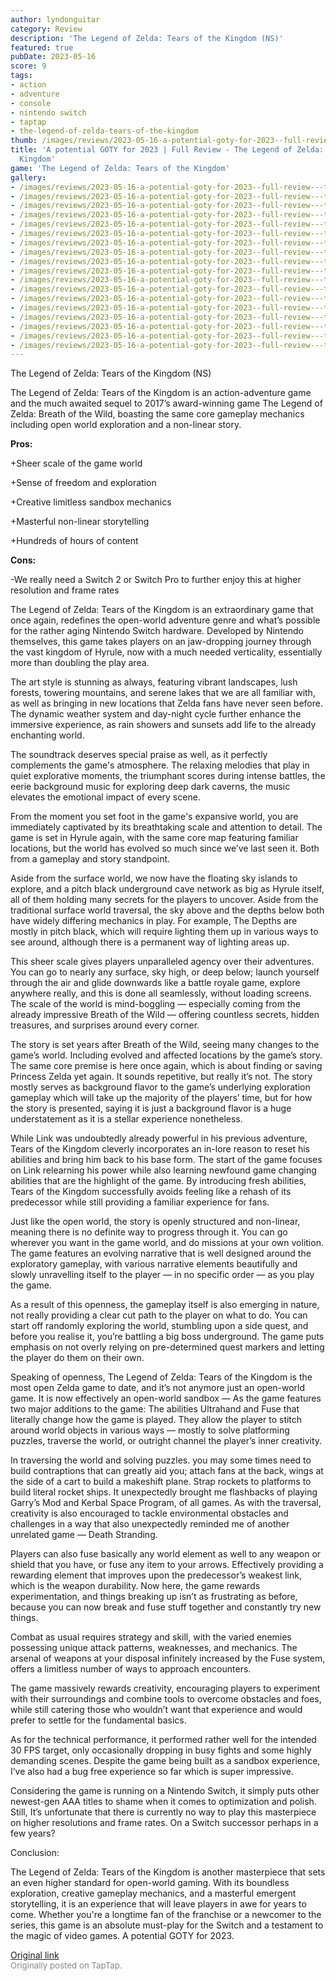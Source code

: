 ```yaml
---
author: lyndonguitar
category: Review
description: 'The Legend of Zelda: Tears of the Kingdom (NS)'
featured: true
pubDate: 2023-05-16
score: 9
tags:
- action
- adventure
- console
- nintendo switch
- taptap
- the-legend-of-zelda-tears-of-the-kingdom
thumb: /images/reviews/2023-05-16-a-potential-goty-for-2023--full-review---the-legend-of-zelda-tears-of-the-kingdom-0.avif
title: 'A potential GOTY for 2023 | Full Review - The Legend of Zelda: Tears of the
  Kingdom'
game: 'The Legend of Zelda: Tears of the Kingdom'
gallery:
- /images/reviews/2023-05-16-a-potential-goty-for-2023--full-review---the-legend-of-zelda-tears-of-the-kingdom-0.avif
- /images/reviews/2023-05-16-a-potential-goty-for-2023--full-review---the-legend-of-zelda-tears-of-the-kingdom-1.avif
- /images/reviews/2023-05-16-a-potential-goty-for-2023--full-review---the-legend-of-zelda-tears-of-the-kingdom-2.avif
- /images/reviews/2023-05-16-a-potential-goty-for-2023--full-review---the-legend-of-zelda-tears-of-the-kingdom-3.avif
- /images/reviews/2023-05-16-a-potential-goty-for-2023--full-review---the-legend-of-zelda-tears-of-the-kingdom-4.avif
- /images/reviews/2023-05-16-a-potential-goty-for-2023--full-review---the-legend-of-zelda-tears-of-the-kingdom-5.avif
- /images/reviews/2023-05-16-a-potential-goty-for-2023--full-review---the-legend-of-zelda-tears-of-the-kingdom-6.avif
- /images/reviews/2023-05-16-a-potential-goty-for-2023--full-review---the-legend-of-zelda-tears-of-the-kingdom-7.avif
- /images/reviews/2023-05-16-a-potential-goty-for-2023--full-review---the-legend-of-zelda-tears-of-the-kingdom-8.avif
- /images/reviews/2023-05-16-a-potential-goty-for-2023--full-review---the-legend-of-zelda-tears-of-the-kingdom-9.avif
- /images/reviews/2023-05-16-a-potential-goty-for-2023--full-review---the-legend-of-zelda-tears-of-the-kingdom-10.avif
- /images/reviews/2023-05-16-a-potential-goty-for-2023--full-review---the-legend-of-zelda-tears-of-the-kingdom-11.avif
- /images/reviews/2023-05-16-a-potential-goty-for-2023--full-review---the-legend-of-zelda-tears-of-the-kingdom-12.avif
- /images/reviews/2023-05-16-a-potential-goty-for-2023--full-review---the-legend-of-zelda-tears-of-the-kingdom-13.avif
- /images/reviews/2023-05-16-a-potential-goty-for-2023--full-review---the-legend-of-zelda-tears-of-the-kingdom-14.avif
- /images/reviews/2023-05-16-a-potential-goty-for-2023--full-review---the-legend-of-zelda-tears-of-the-kingdom-15.avif
- /images/reviews/2023-05-16-a-potential-goty-for-2023--full-review---the-legend-of-zelda-tears-of-the-kingdom-16.avif
- /images/reviews/2023-05-16-a-potential-goty-for-2023--full-review---the-legend-of-zelda-tears-of-the-kingdom-17.avif
---
```

The Legend of Zelda: Tears of the Kingdom (NS)

The Legend of Zelda: Tears of the Kingdom is an action-adventure game and the much awaited sequel to 2017’s award-winning game The Legend of Zelda: Breath of the Wild, boasting the same core gameplay mechanics including open world exploration and a non-linear story.


**Pros:**


+Sheer scale of the game world

+Sense of freedom and exploration

+Creative limitless sandbox mechanics

+Masterful non-linear storytelling

+Hundreds of hours of content


**Cons:**


-We really need a Switch 2 or Switch Pro to further enjoy this at higher resolution and frame rates

The Legend of Zelda: Tears of the Kingdom is an extraordinary game that once again, redefines the open-world adventure genre and what’s possible for the rather aging Nintendo Switch hardware. Developed by Nintendo themselves, this game takes players on an jaw-dropping journey through the vast kingdom of Hyrule, now with a much needed verticality, essentially more than doubling the play area.

The art style is stunning as always, featuring vibrant landscapes, lush forests, towering mountains, and serene lakes that we are all familiar with, as well as bringing in new locations that Zelda fans have never seen before. The dynamic weather system and day-night cycle further enhance the immersive experience, as rain showers and sunsets add life to the already enchanting world.

The soundtrack deserves special praise as well, as it perfectly complements the game's atmosphere. The relaxing melodies that play in quiet explorative moments, the triumphant scores during intense battles, the eerie background music for exploring deep dark caverns, the music elevates the emotional impact of every scene.

From the moment you set foot in the game's expansive world, you are immediately captivated by its breathtaking scale and attention to detail. The game is set in Hyrule again, with the same core map featuring familiar locations, but the world has evolved so much since we’ve last seen it. Both from a gameplay and story standpoint.

Aside from the surface world, we now have the floating sky islands to explore, and a pitch black underground cave network as big as Hyrule itself, all of them holding many secrets for the players to uncover. Aside from the traditional surface world traversal, the sky above and the depths below both have widely differing mechanics in play. For example, The Depths are mostly in pitch black, which will require lighting them up in various ways to see around, although there is a permanent way of lighting areas up.

This sheer scale gives players unparalleled agency over their adventures. You can go to nearly any surface, sky high, or deep below; launch yourself through the air and glide downwards like a battle royale game, explore anywhere really, and this is done all seamlessly, without loading screens. The scale of the world is mind-boggling — especially coming from the already impressive Breath of the Wild — offering countless secrets, hidden treasures, and surprises around every corner.

The story is set years after Breath of the Wild, seeing many changes to the game’s world. Including evolved and affected locations by the game’s story. The same core premise is here once again, which is about finding or saving Princess Zelda yet again. It sounds repetitive, but really it’s not. The story mostly serves as background flavor to the game’s underlying exploration gameplay which will take up the majority of the players’ time, but for how the story is presented, saying it is just a background flavor is a huge understatement as it is a stellar experience nonetheless.

While Link was undoubtedly already powerful in his previous adventure, Tears of the Kingdom cleverly incorporates an in-lore reason to reset his abilities and bring him back to his base form. The start of the game focuses on Link relearning his power while also learning newfound game changing abilities that are the highlight of the game. By introducing fresh abilities, Tears of the Kingdom successfully avoids feeling like a rehash of its predecessor while still providing a familiar experience for fans.

Just like the open world, the story is openly structured and non-linear, meaning there is no definite way to progress through it. You can go wherever you want in the game world, and do missions at your own volition. The game features an evolving narrative that is well designed around the exploratory gameplay, with various narrative elements beautifully and slowly unravelling itself to the player — in no specific order — as you play the game.

As a result of this openness, the gameplay itself is also emerging in nature, not really providing a clear cut path to the player on what to do. You can start off randomly exploring the world, stumbling upon a side quest, and before you realise it, you’re battling a big boss underground. The game puts emphasis on not overly relying on pre-determined quest markers and letting the player do them on their own.

Speaking of openness, The Legend of Zelda: Tears of the Kingdom is the most open Zelda game to date, and it’s not anymore just an open-world game. It is now effectively an open-world sandbox — As the game features two major additions to the game: The abilities Ultrahand and Fuse that literally change how the game is played. They allow the player to stitch around world objects in various ways — mostly to solve platforming puzzles, traverse the world, or outright channel the player’s inner creativity.

In traversing the world and solving puzzles. you may some times need to build contraptions that can greatly aid you; attach fans at the back, wings at the side of a cart to build a makeshift plane. Strap rockets to platforms to build literal rocket ships. It unexpectedly brought me flashbacks of playing Garry’s Mod and Kerbal Space Program, of all games. As with the traversal, creativity is also encouraged to tackle environmental obstacles and challenges in a way that also unexpectedly reminded me of another unrelated game — Death Stranding.

Players can also fuse basically any world element as well to any weapon or shield that you have, or fuse any item to your arrows. Effectively providing a rewarding element that improves upon the predecessor’s weakest link, which is the weapon durability. Now here, the game rewards experimentation, and things breaking up isn’t as frustrating as before, because you can now break and fuse stuff together and constantly try new things.

Combat as usual requires strategy and skill, with the varied enemies possessing unique attack patterns, weaknesses, and mechanics. The arsenal of weapons at your disposal infinitely increased by the Fuse system, offers a limitless number of ways to approach encounters.

The game massively rewards creativity, encouraging players to experiment with their surroundings and combine tools to overcome obstacles and foes, while still catering those who wouldn’t want that experience and would prefer to settle for the fundamental basics.

As for the technical performance, it performed rather well for the intended 30 FPS target, only occasionally dropping in busy fights and some highly demanding scenes. Despite the game being built as a sandbox experience, I’ve also had a bug free experience so far which is super impressive.

Considering the game is running on a Nintendo Switch, it simply puts other newest-gen AAA titles to shame when it comes to optimization and polish. Still, It’s unfortunate that there is currently no way to play this masterpiece on higher resolutions and frame rates. On a Switch successor perhaps in a few years?

Conclusion:

The Legend of Zelda: Tears of the Kingdom is another masterpiece that sets an even higher standard for open-world gaming. With its boundless exploration, creative gameplay mechanics, and a masterful emergent storytelling, it is an experience that will leave players in awe for years to come. Whether you're a longtime fan of the franchise or a newcomer to the series, this game is an absolute must-play for the Switch and a testament to the magic of video games. A potential GOTY for 2023.

[Original link](https://www.taptap.io/post/5448027)<br><span style="font-size: 0.95em; color: #888;">Originally posted on TapTap.</span>